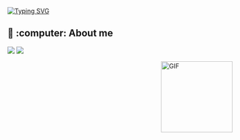 <a href="https://git.io/typing-svg"><img src="https://readme-typing-svg.demolab.com?font=Arial&weight=500&size=60&duration=3500&pause=1500&color=FFFFFF&center=true&vCenter=true&random=false&width=1000&height=70&lines=Hi%2C+I%C2%B4m+Steven+Montoya+%F0%9F%92%AC" alt="Typing SVG" /></a>


<h2>🌱 :computer: About me</h2>
 <p align="left">
  <img src="https://img.shields.io/badge/Focus-Backend%20Development-dodgerblue" />
  <img src="https://img.shields.io/badge/Languages-English Spanish-dodgerblue" />
</p>

<img align="right" alt="GIF" height="160px" src="https://media.giphy.com/media/Ah3zHH7hvsSB2/giphy.gif" />
